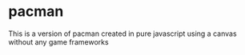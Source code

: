 # pacman

This is a version of pacman created in pure javascript using a canvas without any game frameworks


